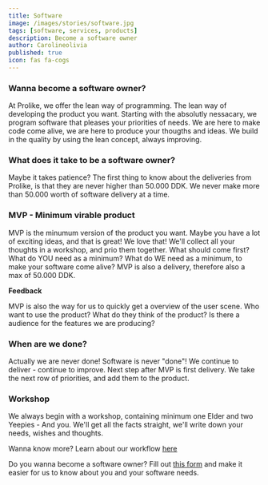 ```yaml
---
title: Software
image: /images/stories/software.jpg
tags: [software, services, products]
description: Become a software owner
author: Carolineolivia
published: true
icon: fas fa-cogs
---
```


### Wanna become a software owner?

At Prolike, we offer the lean way of programming. The lean way of developing the product you want. Starting with the absolutly nessacary, we program software that pleases your priorities of needs. We are here to make code come alive, we are here to produce your thougths and ideas. We build in the quality by using the lean concept, always improving.

### What does it take to be a software owner?

 Maybe it takes patience? The first thing to know about the deliveries from Prolike, is that they are never higher than 50.000 DDK. We never make more than 50.000 worth of software delivery at a time. 

### MVP - Minimum virable product

MVP is the minumum version of the product you want. Maybe you have a lot of exciting ideas, and that is great! We love that! We'll collect all your thoughts in a workshop, and prio them together. What should come first? What do YOU need as a minimum? What do WE need as a minimum, to make your software come alive? MVP is also a delivery, therefore also a max of 50.000 DDK.

**Feedback**

MVP is also the way for us to quickly get a overview of the user scene. Who want to use the product? What do they think of the product? Is there a audience for the features we are producing?

### When are we done?

Actually we are never done! Software is never "done"! We continue to deliver - continue to improve. Next step after MVP is first delivery. We take the next row of priorities, and add them to the product.

### Workshop

We always begin with a workshop, containing minimum one Elder and two Yeepies - And you. We'll get all the facts straight, we'll write down your needs, wishes and thoughts. 

Wanna know more? Learn about our workflow [here](/flow/)

Do you wanna become a software owner? Fill out [this form](/form/) and make it easier for us to know about you and your software needs.